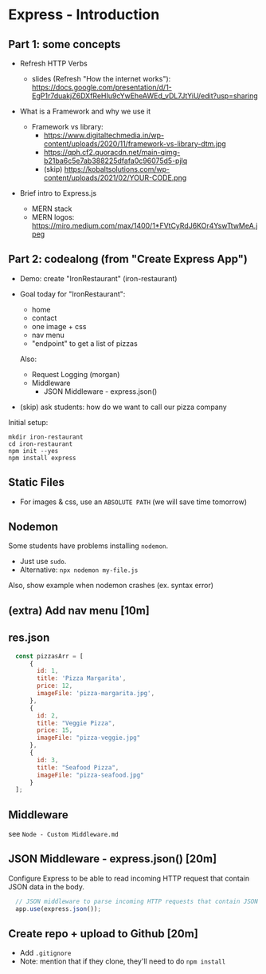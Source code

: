 
# Express - Introduction


<!-- 

update m2-m3 swap:

- there's a few new concepts
  - Request Logging
  - Middleware
  - Working with JSON


@todo: 
- review planning & update Demo (ie. which app we build)
- add quick exercise +++++



Codealong:
- create "IronRestaurant" (iron-restaurant)
- we will evolve it during the following days
- Sample repo: https://github.com/ironhack-apr2024-theScriptSociety/iron-restaurant


-->





## Part 1: some concepts



- Refresh HTTP Verbs
  - slides (Refresh "How the internet works"): https://docs.google.com/presentation/d/1-EgP1r7duakjZ6DXfReHIu9cYwEheAWEd_vDL7JtYiU/edit?usp=sharing



- What is a Framework and why we use it

  <!-- @todo: create slides -->

  - Framework vs library:
    - https://www.digitaltechmedia.in/wp-content/uploads/2020/11/framework-vs-library-dtm.jpg
    - https://qph.cf2.quoracdn.net/main-qimg-b21ba6c5e7ab388225dfafa0c96075d5-pjlq
    - (skip) https://kobaltsolutions.com/wp-content/uploads/2021/02/YOUR-CODE.png


- Brief intro to Express.js
  - MERN stack
  - MERN logos: https://miro.medium.com/max/1400/1*FVtCyRdJ6KOr4YswTtwMeA.jpeg



## Part 2: codealong (from "Create Express App")

<!-- 

Some notes below (not comprehensive)

Follow students portal.

-->


- Demo: create "IronRestaurant" (iron-restaurant)


- Goal today for "IronRestaurant":
    - home
    - contact
    - one image + css
    - nav menu
    - "endpoint" to get a list of pizzas

    Also:
    - Request Logging (morgan)
    - Middleware
      - JSON Middleware - express.json()



- (skip) ask students: how do we want to call our pizza company



Initial setup:

  ```shell
  mkdir iron-restaurant
  cd iron-restaurant
  npm init --yes
  npm install express
  ```


## Static Files

- For images & css, use an `ABSOLUTE PATH` (we will save time tomorrow)



## Nodemon

Some students have problems installing `nodemon`.
  - Just use `sudo`.
  - Alternative: `npx nodemon my-file.js`


Also, show example when nodemon crashes (ex. syntax error)




## (extra) Add nav menu [10m]



## res.json



  ```js
    const pizzasArr = [
        {
          id: 1,
          title: 'Pizza Margarita',
          price: 12,
          imageFile: 'pizza-margarita.jpg',
        },
        {
          id: 2,
          title: "Veggie Pizza",
          price: 15,
          imageFile: "pizza-veggie.jpg"
        }, 
        {
          id: 3,
          title: "Seafood Pizza",
          imageFile: "pizza-seafood.jpg"
        }
    ];
  ```

<!--
@LT: extract this to `data/pizzas.json`

Why:
- Same pattern as lab
- It will also help us when we explain req.params and query

-->



## Middleware 

see `Node - Custom Middleware.md`




## JSON Middleware - express.json() [20m]

<!-- Important: instructions in lab "lab-express-basic-server" ask to configure json middleware -->

Configure Express to be able to read incoming HTTP request that contain JSON data in the body.


```js
  // JSON middleware to parse incoming HTTP requests that contain JSON
  app.use(express.json()); 
```

<!-- 
Express < 4.16: body-parser: 
https://medium.com/@mmajdanski/express-body-parser-and-why-may-not-need-it-335803cd048c
-->



## Create repo + upload to Github [20m]
  - Add `.gitignore`
  - Note: mention that if they clone, they'll need to do `npm install`




